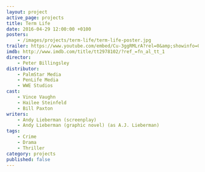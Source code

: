 ```yaml
---
layout: project
active_page: projects
title: Term Life
date: 2016-04-29 12:00:00 +0100
posters:
    - /images/projects/term-life/term-life-poster.jpg
trailer: https://www.youtube.com/embed/Cu-3ggRMLrA?rel=0&amp;showinfo=0
imdb: http://www.imdb.com/title/tt2978102/?ref_=fn_al_tt_1
director:
    - Peter Billingsley
distributor:
    - PalmStar Media
    - PenLife Media
    - WWE Studios
cast:
    - Vince Vaughn
    - Hailee Steinfeld
    - Bill Paxton
writers:
    - Andy Lieberman (screenplay)
    - Andy Lieberman (graphic novel) (as A.J. Lieberman)
tags:
    - Crime
    - Drama
    - Thriller
category: projects
published: false
---
```

